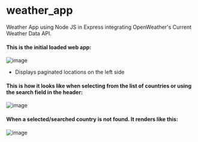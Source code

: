 # weather_app
Weather App using Node JS in Express integrating OpenWeather's Current Weather Data API.


#### This is the initial loaded web app:
![image](https://user-images.githubusercontent.com/63276829/197140783-96dff728-90b0-4344-aa00-7ab4dda82331.png)
- Displays paginated locations on the left side

#### This is how it looks like when selecting from the list of countries or using the search field in the header:
![image](https://user-images.githubusercontent.com/63276829/197141444-9a97f446-a895-4002-881f-b3103d2118d9.png)


#### When a selected/searched country is not found. It renders like this:
![image](https://user-images.githubusercontent.com/63276829/197141691-81b264c6-c707-47c0-b1ae-080a75d8ba36.png)

